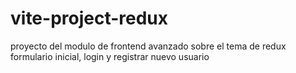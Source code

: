 # vite-project-redux
proyecto del modulo de frontend avanzado sobre el tema de redux
formulario inicial, login y registrar nuevo usuario
